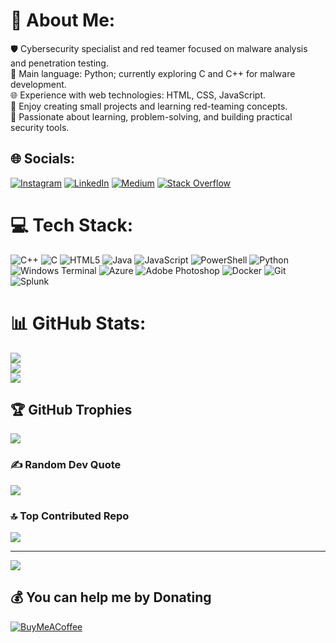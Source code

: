 # 💫 About Me:
🛡️ Cybersecurity specialist and red teamer focused on malware analysis and penetration testing.<br>🐍 Main language: Python; currently exploring C and C++ for malware development.<br>🌐 Experience with web technologies: HTML, CSS, JavaScript.<br>🔧 Enjoy creating small projects and learning red-teaming concepts.<br>🚀 Passionate about learning, problem-solving, and building practical security tools.


## 🌐 Socials:
[![Instagram](https://img.shields.io/badge/Instagram-%23E4405F.svg?logo=Instagram&logoColor=white)](https://instagram.com/lior_lr22) [![LinkedIn](https://img.shields.io/badge/LinkedIn-%230077B5.svg?logo=linkedin&logoColor=white)](https://www.linkedin.com/in/liorlerner) [![Medium](https://img.shields.io/badge/Medium-12100E?logo=medium&logoColor=white)](https://medium.com/@liorlerner2005) [![Stack Overflow](https://img.shields.io/badge/-Stackoverflow-FE7A16?logo=stack-overflow&logoColor=white)](https://stackoverflow.com/users/13384312) 

# 💻 Tech Stack:
![C++](https://img.shields.io/badge/c++-%2300599C.svg?style=for-the-badge&logo=c%2B%2B&logoColor=white) ![C](https://img.shields.io/badge/c-%2300599C.svg?style=for-the-badge&logo=c&logoColor=white) ![HTML5](https://img.shields.io/badge/html5-%23E34F26.svg?style=for-the-badge&logo=html5&logoColor=white) ![Java](https://img.shields.io/badge/java-%23ED8B00.svg?style=for-the-badge&logo=openjdk&logoColor=white) ![JavaScript](https://img.shields.io/badge/javascript-%23323330.svg?style=for-the-badge&logo=javascript&logoColor=%23F7DF1E) ![PowerShell](https://img.shields.io/badge/PowerShell-%235391FE.svg?style=for-the-badge&logo=powershell&logoColor=white) ![Python](https://img.shields.io/badge/python-3670A0?style=for-the-badge&logo=python&logoColor=ffdd54) ![Windows Terminal](https://img.shields.io/badge/Windows%20Terminal-%234D4D4D.svg?style=for-the-badge&logo=windows-terminal&logoColor=white) ![Azure](https://img.shields.io/badge/azure-%230072C6.svg?style=for-the-badge&logo=microsoftazure&logoColor=white) ![Adobe Photoshop](https://img.shields.io/badge/adobe%20photoshop-%2331A8FF.svg?style=for-the-badge&logo=adobe%20photoshop&logoColor=white) ![Docker](https://img.shields.io/badge/docker-%230db7ed.svg?style=for-the-badge&logo=docker&logoColor=white) ![Git](https://img.shields.io/badge/git-%23F05033.svg?style=for-the-badge&logo=git&logoColor=white) ![Splunk](https://img.shields.io/badge/splunk-%23000000.svg?style=for-the-badge&logo=splunk&logoColor=white)
# 📊 GitHub Stats:
![](https://github-readme-stats.vercel.app/api?username=liorlr22&theme=dark&hide_border=false&include_all_commits=false&count_private=false)<br/>
![](https://github-readme-streak-stats.herokuapp.com/?user=liorlr22&theme=dark&hide_border=false)<br/>
![](https://github-readme-stats.vercel.app/api/top-langs/?username=liorlr22&theme=dark&hide_border=false&include_all_commits=false&count_private=false&layout=compact)

## 🏆 GitHub Trophies
![](https://github-profile-trophy.vercel.app/?username=liorlr22&theme=radical&no-frame=false&no-bg=true&margin-w=4)

### ✍️ Random Dev Quote
![](https://quotes-github-readme.vercel.app/api?type=vetical&theme=dark)

### 🔝 Top Contributed Repo
![](https://github-contributor-stats.vercel.app/api?username=liorlr22&limit=5&theme=dark&combine_all_yearly_contributions=true)

---
[![](https://visitcount.itsvg.in/api?id=liorlr22&icon=0&color=0)](https://visitcount.itsvg.in)

  ## 💰 You can help me by Donating
  [![BuyMeACoffee](https://img.shields.io/badge/Buy%20Me%20a%20Coffee-ffdd00?style=for-the-badge&logo=buy-me-a-coffee&logoColor=black)](https://buymeacoffee.com/https://buymeacoffee.com/lior_lr22) 

  
<!-- Proudly created with GPRM ( https://gprm.itsvg.in ) -->
